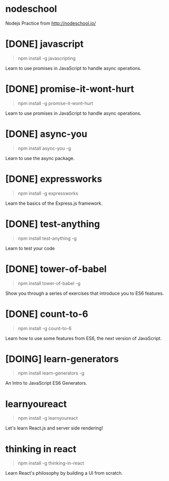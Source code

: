 # nodeschool
Nodejs Practice from http://nodeschool.io/

# [DONE] javascript
> npm install -g javascripting

Learn to use promises in JavaScript to handle async operations.


# [DONE] promise-it-wont-hurt
> npm install -g promise-it-wont-hurt

Learn to use promises in JavaScript to handle async operations.


# [DONE] async-you
> npm install async-you -g

Learn to use the async package.


# [DONE] expressworks
> npm install -g expressworks

Learn the basics of the Express.js framework.


# [DONE] test-anything
> npm install test-anything -g

Learn to test your code


# [DONE] tower-of-babel
> npm install tower-of-babel -g

Show you through a series of exercises that introduce you to ES6 features.


# [DONE] count-to-6
> npm install -g count-to-6

Learn how to use some features from ES6, the next version of JavaScript.

# [DOING] learn-generators
> npm install learn-generators -g

An Intro to JavaScript ES6 Generators.


# learnyoureact
> npm install -g learnyoureact

Let's learn React.js and server side rendering!


# thinking in react
> npm install -g thinking-in-react

Learn React's philosophy by building a UI from scratch.
